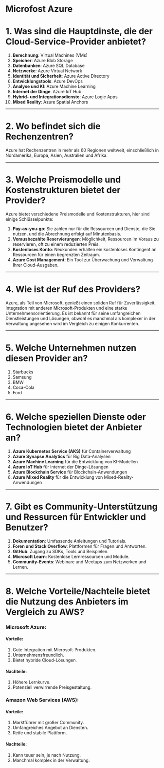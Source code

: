 # Microfost Azure

# 1. Was sind die Hauptdinste, die der Cloud-Service-Provider anbietet?


1. **Berechnung**: Virtual Machines (VMs)
2. **Speicher**: Azure Blob Storage
3. **Datenbanken**: Azure SQL Database
4. **Netzwerke**: Azure Virtual Network
5. **Identität und Sicherheit**: Azure Active Directory
6. **Entwicklungstools**: Azure DevOps
7. **Analyse und KI**: Azure Machine Learning
8. **Internet der Dinge**: Azure IoT Hub
9. **Hybrid- und Integrationsdienste**: Azure Logic Apps
10. **Mixed Reality**: Azure Spatial Anchors

------------------------------------------------------------------------------------------------
# 2. Wo befindet sich die Rechenzentren?

Azure hat Rechenzentren in mehr als 60 Regionen weltweit, einschließlich in Nordamerika, Europa, Asien, Australien und Afrika.

------------------------------------------------------------------------------------------------
# 3. Welche Preismodelle und Kostenstrukturen bietet der Provider?

Azure bietet verschiedene Preismodelle und Kostenstrukturen, hier sind einige Schlüsselpunkte:

1. **Pay-as-you-go**: Sie zahlen nur für die Ressourcen und Dienste, die Sie nutzen, und die Abrechnung erfolgt auf Minutenbasis.
2. **Vorausbezahlte Reservierungen**: Möglichkeit, Ressourcen im Voraus zu reservieren, oft zu einem reduzierten Preis.
3. **Kostenloses Konto**: Neukunden erhalten ein kostenloses Kontingent an Ressourcen für einen begrenzten Zeitraum.
4. **Azure Cost Management**: Ein Tool zur Überwachung und Verwaltung Ihrer Cloud-Ausgaben.

------------------------------------------------------------------------------------------------
# 4. Wie ist der Ruf des Providers?

Azure, als Teil von Microsoft, genießt einen soliden Ruf für Zuverlässigkeit, Integration mit anderen Microsoft-Produkten und eine starke Unternehmensorientierung. Es ist bekannt für seine umfangreichen Dienstleistungen und Lösungen, obwohl es manchmal als komplexer in der Verwaltung angesehen wird im Vergleich zu einigen Konkurrenten.

------------------------------------------------------------------------------------------------
# 5. Welche Unternehmen nutzen diesen Provider an?

1. Starbucks
2. Samsung
3. BMW
4. Coca-Cola
5. Ford

------------------------------------------------------------------------------------------------
# 6. Welche speziellen Dienste oder Technologien bietet der Anbieter an?

1. **Azure Kubernetes Service (AKS)** für Containerverwaltung
2. **Azure Synapse Analytics** für Big Data-Analysen
3. **Azure Machine Learning** für die Entwicklung von KI-Modellen
4. **Azure IoT Hub** für Internet der Dinge-Lösungen
5. **Azure Blockchain Service** für Blockchain-Anwendungen
6. **Azure Mixed Reality** für die Entwicklung von Mixed-Reality-Anwendungen

------------------------------------------------------------------------------------------------
# 7. Gibt es Community-Unterstützung und Ressurcen für Entwickler und Benutzer?

1. **Dokumentation**: Umfassende Anleitungen und Tutorials.
2. **Foren und Stack Overflow**: Plattformen für Fragen und Antworten.
3. **GitHub**: Zugang zu SDKs, Tools und Beispielen.
4. **Microsoft Learn**: Kostenlose Lernressourcen und Module.
5. **Community-Events**: Webinare und Meetups zum Netzwerken und Lernen.


------------------------------------------------------------------------------------------------
# 8. Welche Vorteile/Nachteile bietet die Nutzung des Anbieters im Vergleich zu AWS?

### Microsoft Azure:

#### Vorteile:
1. Gute Integration mit Microsoft-Produkten.
2. Unternehmensfreundlich.
3. Bietet hybride Cloud-Lösungen.

#### Nachteile:
1. Höhere Lernkurve.
2. Potenziell verwirrende Preisgestaltung.

### Amazon Web Services (AWS):

#### Vorteile:
1. Marktführer mit großer Community.
2. Umfangreiches Angebot an Diensten.
3. Reife und stabile Plattform.

#### Nachteile:
1. Kann teuer sein, je nach Nutzung.
2. Manchmal komplex in der Verwaltung.
